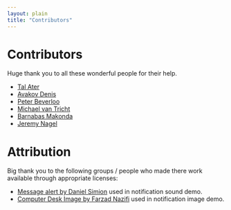 ```yaml
---
layout: plain
title: "Contributors"
---
```

# Contributors

Huge thank you to all these wonderful people for their help.

- [Tal Ater](https://talater.com)
- [Avakov Denis](https://github.com/Den3er)
- [Peter Beverloo](http://peter.sh/)
- [Michael van Tricht](https://swordbeta.com/)
- [Barnabas Makonda](https://github.com/MAKOSCAFEE)
- [Jeremy Nagel](https://github.com/jeznag)

# Attribution

Big thank you to the following groups / people who made there work available
through appropriate licenses:

- [Message alert by Daniel Simion](http://soundbible.com/2155-Text-Message-Alert-2.html) used in notification sound demo.
- [Computer Desk Image by Farzad Nazifi](https://unsplash.com/search/phone?photo=p-xSl33Wxyc) used in notification image demo.
